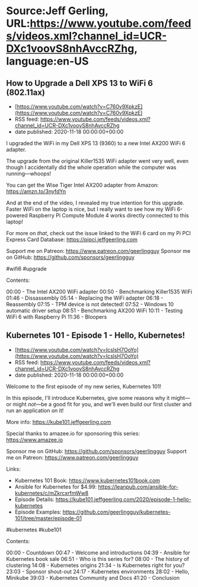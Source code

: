 # Source:Jeff Gerling, URL:https://www.youtube.com/feeds/videos.xml?channel_id=UCR-DXc1voovS8nhAvccRZhg, language:en-US

## How to Upgrade a Dell XPS 13 to WiFi 6 (802.11ax)
 - [https://www.youtube.com/watch?v=C760v9XpkzE](https://www.youtube.com/watch?v=C760v9XpkzE)
 - RSS feed: https://www.youtube.com/feeds/videos.xml?channel_id=UCR-DXc1voovS8nhAvccRZhg
 - date published: 2020-11-18 00:00:00+00:00

I upgraded the WiFi in my Dell XPS 13 (9360) to a new Intel AX200 WiFi 6 adapter.

The upgrade from the original Killer1535 WiFi adapter went very well, even though I accidentally did the whole operation while the computer was running—whoops!

You can get the Wise Tiger Intel AX200 adapter from Amazon: https://amzn.to/3nyfdYn

And at the end of the video, I revealed my true intention for this upgrade. Faster WiFi on the laptop is nice, but I really want to see how my WiFi 6-powered Raspberry Pi Compute Module 4 works directly connected to this laptop!

For more on _that_, check out the issue linked to the WiFi 6 card on my Pi PCI Express Card Database: https://pipci.jeffgeerling.com

Support me on Patreon: https://www.patreon.com/geerlingguy
Sponsor me on GitHub: https://github.com/sponsors/geerlingguy

#wifi6 #upgrade

Contents:

00:00 - The Intel AX200 WiFi adapter
00:50 - Benchmarking Killer1535 WiFi
01:46 - Dissassembly
05:14 - Replacing the WiFi adapter
06:18 - Reassembly
07:15 - TPM device is not detected!
07:52 - Windows 10 automatic driver setup
08:51 - Benchmarking AX200 WiFi
10:11 - Testing WiFi 6 with Raspberry Pi
11:36 - Bloopers

## Kubernetes 101 - Episode 1 - Hello, Kubernetes!
 - [https://www.youtube.com/watch?v=IcslsH7OoYo](https://www.youtube.com/watch?v=IcslsH7OoYo)
 - RSS feed: https://www.youtube.com/feeds/videos.xml?channel_id=UCR-DXc1voovS8nhAvccRZhg
 - date published: 2020-11-18 00:00:00+00:00

Welcome to the first episode of my new series, Kubernetes 101!

In this episode, I'll introduce Kubernetes, give some reasons why it might—or might *not*—be a good fit for you, and we'll even build our first cluster and run an application on it!

More info: https://kube101.jeffgeerling.com

Special thanks to amazee.io for sponsoring this series: https://www.amazee.io

Sponsor me on GitHub: https://github.com/sponsors/geerlingguy
Support me on Patreon: https://www.patreon.com/geerlingguy

Links:

  - Kubernetes 101 Book: https://www.kubernetes101book.com
  - Ansible for Kubernetes for $4.99: https://leanpub.com/ansible-for-kubernetes/c/mZkrcxrfmWw8
  - Episode Details: https://kube101.jeffgeerling.com/2020/episode-1-hello-kubernetes
  - Episode Examples: https://github.com/geerlingguy/kubernetes-101/tree/master/episode-01

#kubernetes #kube101

Contents:

00:00 - Countdown
00:47 - Welcome and introductions
04:39 - Ansible for Kubernetes book sale
06:51 - Who is this series for?
08:00 - The history of clustering
14:08 - Kubernetes origins
21:34 - Is Kubernetes right for you?
23:03 - Sponsor shout-out
24:17 - Kubernetes environments
28:02 - Hello, Minikube
39:03 - Kubernetes Community and Docs
41:20 - Conclusion

